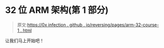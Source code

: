 # 32 位 ARM 架构(第 1 部分)

> 原文:[https://0x infection . github . io/reversing/pages/arm-32-course-1 . html](https://0xinfection.github.io/reversing/pages/arm-32-course-1.html)

让我们马上开始吧！